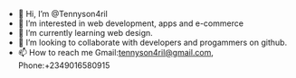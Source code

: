 - 👋 Hi, I’m @Tennyson4ril
- 👀 I’m interested in web development, apps and e-commerce
- 🌱 I’m currently learning web design.
- 💞️ I’m looking to collaborate with developers and progammers on github.
- 📫 How to reach me Gmail:tennyson4ril@gmail.com, Phone:+2349016580915

<!---
Tennyson4ril/Tennyson4ril is a ✨ special ✨ repository because its `README.md` (this file) appears on your GitHub profile.
You can click the Preview link to take a look at your changes.
--->
